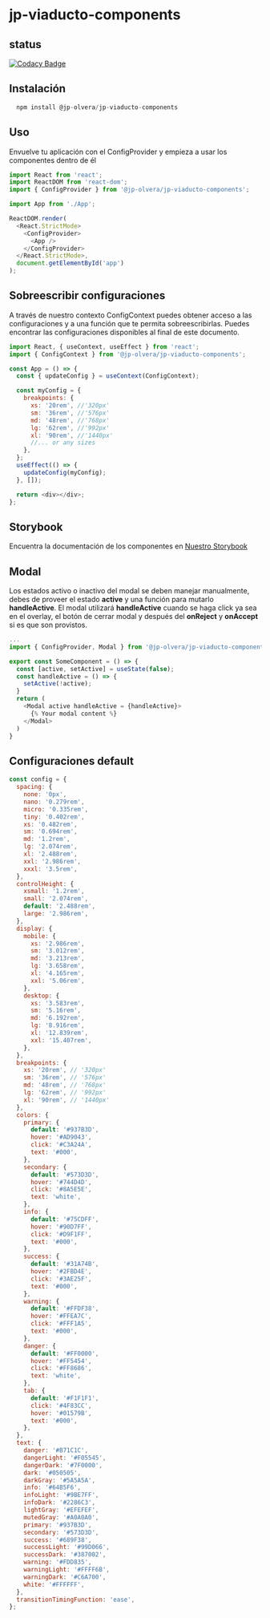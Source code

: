 # jp-viaducto-components

## status

[![Codacy Badge](https://app.codacy.com/project/badge/Grade/3d5e6929fd254dbab5d0b5e710333158)](https://www.codacy.com/gh/jp-olvera/jp-viaducto-components/dashboard?utm_source=github.com&utm_medium=referral&utm_content=jp-olvera/jp-viaducto-components&utm_campaign=Badge_Grade)

## Instalación

```js
  npm install @jp-olvera/jp-viaducto-components
```

## Uso

Envuelve tu aplicación con el ConfigProvider y empieza a usar los componentes dentro de él

```js
import React from 'react';
import ReactDOM from 'react-dom';
import { ConfigProvider } from '@jp-olvera/jp-viaducto-components';

import App from './App';

ReactDOM.render(
  <React.StrictMode>
    <ConfigProvider>
      <App />
    </ConfigProvider>
  </React.StrictMode>,
  document.getElementById('app')
);
```

## Sobreescribir configuraciones

A través de nuestro contexto ConfigContext puedes obtener acceso a las configuraciones y a una función que te permita sobreescribirlas. Puedes encontrar las configuraciones disponibles al final de este documento.

```js
import React, { useContext, useEffect } from 'react';
import { ConfigContext } from '@jp-olvera/jp-viaducto-components';

const App = () => {
  const { updateConfig } = useContext(ConfigContext);

  const myConfig = {
    breakpoints: {
      xs: '20rem', //'320px'
      sm: '36rem', //'576px'
      md: '48rem', //'768px'
      lg: '62rem', //'992px'
      xl: '90rem', //'1440px'
      //... or any sizes
    },
  };
  useEffect(() => {
    updateConfig(myConfig);
  }, []);

  return <div></div>;
};
```

## Storybook

Encuentra la documentación de los componentes en [Nuestro Storybook](https://jp-olvera.github.io/jp-viaducto-components/?path=/story/andamio-cells-anchor--default)

## Modal

Los estados activo o inactivo del modal se deben manejar manualmente, debes de proveer el estado **active** y una función para mutarlo **handleActive**. El modal utilizará **handleActive** cuando se haga click ya sea en el overlay, el botón de cerrar modal y después del **onReject** y **onAccept** si es que son provistos.

```js
...
import { ConfigProvider, Modal } from '@jp-olvera/jp-viaducto-components';

export const SomeComponent = () => {
  const [active, setActive] = useState(false);
  const handleActive = () => {
    setActive(!active);
  }
  return (
    <Modal active handleActive = {handleActive}>
      {% Your modal content %}
    </Modal>
  )
}
```

## Configuraciones default

``` js
const config = {
  spacing: {
    none: '0px',
    nano: '0.279rem',
    micro: '0.335rem',
    tiny: '0.402rem',
    xs: '0.482rem',
    sm: '0.694rem',
    md: '1.2rem',
    lg: '2.074rem',
    xl: '2.488rem',
    xxl: '2.986rem',
    xxxl: '3.5rem',
  },
  controlHeight: {
    xsmall: '1.2rem',
    small: '2.074rem',
    default: '2.488rem',
    large: '2.986rem',
  },
  display: {
    mobile: {
      xs: '2.986rem',
      sm: '3.012rem',
      md: '3.213rem',
      lg: '3.658rem',
      xl: '4.165rem',
      xxl: '5.06rem',
    },
    desktop: {
      xs: '3.583rem',
      sm: '5.16rem',
      md: '6.192rem',
      lg: '8.916rem',
      xl: '12.839rem',
      xxl: '15.407rem',
    },
  },
  breakpoints: {
    xs: '20rem', // '320px'
    sm: '36rem', // '576px'
    md: '48rem', // '768px'
    lg: '62rem', // '992px'
    xl: '90rem', // '1440px'
  },
  colors: {
    primary: {
      default: '#937B3D',
      hover: '#AD9043',
      click: '#C3A24A',
      text: '#000',
    },
    secondary: {
      default: '#573D3D',
      hover: '#744D4D',
      click: '#8A5E5E',
      text: 'white',
    },
    info: {
      default: '#75CDFF',
      hover: '#90D7FF',
      click: '#D9F1FF',
      text: '#000',
    },
    success: {
      default: '#31A74B',
      hover: '#2FBD4E',
      click: '#3AE25F',
      text: '#000',
    },
    warning: {
      default: '#FFDF38',
      hover: '#FFEA7C',
      click: '#FFF1A5',
      text: '#000',
    },
    danger: {
      default: '#FF0000',
      hover: '#FF5454',
      click: '#FF8686',
      text: 'white',
    },
    tab: {
      default: '#F1F1F1',
      click: '#4F83CC',
      hover: '#01579B',
      text: '#000',
    },
  },
  text: {
    danger: '#B71C1C',
    dangerLight: '#F05545',
    dangerDark: '#7F0000',
    dark: '#050505',
    darkGray: '#5A5A5A',
    info: '#64B5F6',
    infoLight: '#9BE7FF',
    infoDark: '#2286C3',
    lightGray: '#EFEFEF',
    mutedGray: '#A0A0A0',
    primary: '#937B3D',
    secondary: '#573D3D',
    success: '#689F38',
    successLight: '#99D066',
    successDark: '#387002',
    warning: '#FDD835',
    warningLight: '#FFFF6B',
    warningDark: '#C6A700',
    white: '#FFFFFF',
  },
  transitionTimingFunction: 'ease',
};

```